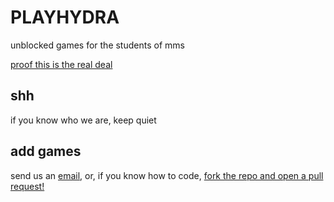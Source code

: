 # PLAYHYDRA
unblocked games for the students of mms

[proof this is the real deal](https://lps7x.csb.app/assets/css/proof.txt)
## shh
if you know who we are, keep quiet
## add games
send us an [email](mailto:playhydrarequests@gmail.com), or, if you know how to code, [fork the repo and open a pull request!](https://github.com/liamhtml/PLAYHYDRA/fork)
